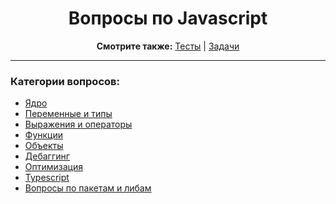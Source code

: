 <div align="center">

<h1>Вопросы по Javascript</h1>

<b>Смотрите также:</b>
<a href="https://github.com/dollaween/javascript-tests">Тесты</a> | <a href="https://github.com/dollaween/javascript-tasks">Задачи</a>

</div>

---

### Категории вопросов:
* [Ядро](./core.md)
* [Переменные и типы](./types.md)
* [Выражения и операторы](./operators.md)
* [Функции](./functions.md)
* [Объекты](./objects.md)
* [Дебаггинг](./debugging.md)
* [Оптимизация](./optimization.md)
* [Typescript](./typescript.md)
* [Вопросы по пакетам и либам](./packages.md)
